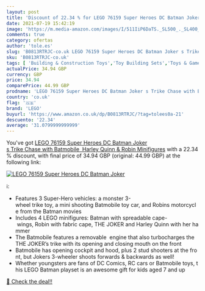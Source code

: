 ```yaml
---
layout: post
title: 'Discount of 22.34 % for LEGO 76159 Super Heroes DC Batman Joker '
date: 2021-07-19 15:42:19
image: 'https://m.media-amazon.com/images/I/511IiP6DaTS._SL500_._SL400_.jpg'
comments: true
category: ofertas
author: 'tole.es'
slug: 'B0813RTRJC-co.uk LEGO 76159 Super Heroes DC Batman Joker s Trike Chase...'
sku: 'B0813RTRJC-co.uk'
tags: [ 'Building & Construction Toys','Toy Building Sets','Toys & Games','Toys Store','lego', ]
actualPrice: 34.94 GBP
currency: GBP
price: 34.94
comparePrice: 44.99 GBP
prodname: 'LEGO 76159 Super Heroes DC Batman Joker s Trike Chase with Batmobile  Harley Quinn & Robin Minifigures'
country: 'co.uk'
flag: '🇬🇧'
brand: 'LEGO'
buyurl: 'https://www.amazon.co.uk/dp/B0813RTRJC/?tag=tolees0a-21'
descuento: '22.34'
average: '31.0799999999999'
---
```


You've got [LEGO 76159 Super Heroes DC Batman Joker s Trike Chase with Batmobile  Harley Quinn & Robin Minifigures](https://www.amazon.co.uk/dp/B0813RTRJC/?tag=tolees0a-21) with a  22.34 % discount, with final price of 34.94 GBP (original: 44.99 GBP) at the following link:

[![LEGO 76159 Super Heroes DC Batman Joker ](https://m.media-amazon.com/images/I/511IiP6DaTS._SL500_._SL400_.jpg)](https://www.amazon.co.uk/dp/B0813RTRJC/?tag=tolees0a-21)

ℹ️:

- Features 3 Super-Hero vehicles: a monster 3-wheel trike toy, a mini shooting Batmobile toy car, and Robins motorcycle from the Batman movies
- Includes 4 LEGO minifigures: Batman with spreadable cape- wings, Robin with fabric cape, THE JOKER and Harley Quinn with her hammer
- The Batmobile features a removable  engine that also turbocharges the THE JOKER’s trike with its opening and closing mouth on the front
- Batmobile has opening cockpit and hood, plus 2 stud shooters at the front, but Jokers 3-wheeler shoots forwards & backwards as well!
- Whether youngsters are fans of DC Comics, RC cars or Batmobile toys, this LEGO Batman playset is an awesome gift for kids aged 7 and up

[🛒 Check the deal!!](https://www.amazon.co.uk/dp/B0813RTRJC/?tag=tolees0a-21)
